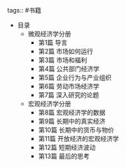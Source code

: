 tags:: #书籍

- 目录
	- 微观经济学分册
		- 第1篇 导言
		- 第2篇 市场如何运行
		- 第3篇 市场和福利
		- 第4篇 公共部门经济学
		- 第5篇 企业行为与产业组织
		- 第6篇 劳动市场经济学
		- 第7篇 深入研究的论题
	- 宏观经济学分册
		- 第8篇 宏观经济学的数据
		- 第9篇 长期中的真实经济
		- 第10篇 长期中的货币与物价
		- 第11篇 开放经济的宏观经济学
		- 第12篇 短期经济波动
		- 第13篇 最后的思考